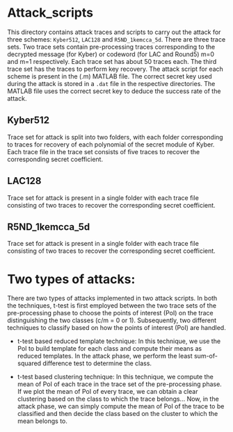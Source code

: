 # Attack_scripts

This directory contains attack traces and scripts to carry out the attack for three schemes: `Kyber512`, `LAC128` and `R5ND_1kemcca_5d`. There are three trace sets. Two trace sets contain
pre-processing traces corresponding to the decrypted message (for Kyber) or codeword (for LAC and Round5) m=0 and m=1 respectively. Each trace set has about 50 traces each. The third trace set has the traces to perform key recovery. The attack script for each scheme is present in the (.m) MATLAB file. The correct secret key used during the attack is stored in a `.dat` file in the respective directories. The MATLAB file uses the correct secret key to deduce the success rate of the attack.

## Kyber512

Trace set for attack is split into two folders, with each folder corresponding to traces for recovery of each polynomial of the secret module of Kyber. Each trace file in the trace set consists of five traces to recover the corresponding secret coefficient.

## LAC128

Trace set for attack is present in a single folder with each trace file consisting of two traces to recover the corresponding secret coefficient.

## R5ND_1kemcca_5d

Trace set for attack is present in a single folder with each trace file consisting of two traces to recover the corresponding secret coefficient.

# Two types of attacks:

There are two types of attacks implemented in two attack scripts. In both the techniques, t-test is first employed between the two trace sets of the pre-processing phase to choose the points of interest (PoI) on the trace distinguishing the two classes (c/m = 0 or 1). Subsequently, two different techniques to classify based on how the points of interest (PoI) are handled.

- t-test based reduced template technique: In this technique, we use the PoI to build template for each class and compute their means as reduced templates. In the attack phase, we perform the least sum-of-squared difference test to determine the class.

- t-test based clustering technique: In this technique, we compute the mean of PoI of each trace in the trace set of the pre-processing phase. If we plot the mean of PoI of every trace, we can obtain a clear clustering based on the class to which the trace belongs... Now, in the attack phase, we can simply compute the mean of PoI of the trace to be classified and then decide the class based on the cluster to which the mean belongs to.
